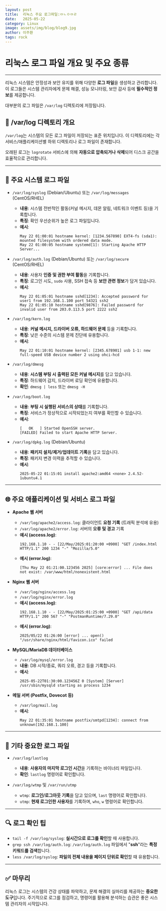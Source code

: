 ```yaml
---
layout: post
title:  리눅스 주요 로그파일:ㅁㄴㅇㅁㄹ
date:   2025-05-22
category: Linux
image: assets/img/blog/blog9.jpg
author: 이주환
tags: rock
---
```


# **리눅스 로그 파일 개요 및 주요 종류**

---

리눅스 시스템은 안정성과 보안 유지를 위해 다양한 **로그 파일**을 생성하고 관리합니다. 이 로그들은 시스템 관리자에게 문제 해결, 성능 모니터링, 보안 감사 등에 **필수적인 정보**를 제공합니다.

대부분의 로그 파일은 `/var/log` 디렉토리에 저장됩니다.

## **📁 /var/log 디렉토리 개요**

`/var/log`는 시스템의 모든 로그 파일이 저장되는 표준 위치입니다. 이 디렉토리에는 각 서비스/애플리케이션별 하위 디렉토리나 로그 파일이 존재합니다.

오래된 로그는 `logrotate` 서비스에 의해 **자동으로 압축되거나 삭제**되어 디스크 공간을 효율적으로 관리합니다.

---

## **📝 주요 시스템 로그 파일**

* `/var/log/syslog` (Debian/Ubuntu) 또는 `/var/log/messages` (CentOS/RHEL)
    * **내용**: 시스템 전반적인 활동(커널 메시지, 데몬 알림, 네트워크 이벤트 등)을 기록합니다.
    * **특징**: 확인 우선순위가 높은 로그 파일입니다.
    * **예시**:
        ```
        May 22 01:00:01 hostname kernel: [1234.567890] EXT4-fs (sda1): mounted filesystem with ordered data mode.
        May 22 01:00:05 hostname systemd[1]: Starting Apache HTTP Server...
        ```

* `/var/log/auth.log` (Debian/Ubuntu) 또는 `/var/log/secure` (CentOS/RHEL)
    * **내용**: 사용자 **인증 및 권한 부여 활동**을 기록합니다.
    * **특징**: 로그인 시도, `sudo` 사용, SSH 접속 등 **보안 관련 정보**가 담겨 있습니다.
    * **예시**:
        ```
        May 22 01:05:01 hostname sshd[1234]: Accepted password for user1 from 192.168.1.100 port 54321 ssh2
        May 22 01:05:10 hostname sshd[9876]: Failed password for invalid user from 203.0.113.5 port 2222 ssh2
        ```

* `/var/log/kern.log`
    * **내용**: **커널 메시지, 드라이버 오류, 하드웨어 문제** 등을 기록합니다.
    * **특징**: 낮은 수준의 시스템 문제 진단에 유용합니다.
    * **예시**:
        ```
        May 22 01:10:01 hostname kernel: [2345.678901] usb 1-1: new full-speed USB device number 2 using ohci-hcd
        ```

* `/var/log/dmesg`
    * **내용**: **시스템 부팅 시 출력된 모든 커널 메시지**를 담고 있습니다.
    * **특징**: 하드웨어 감지, 드라이버 로딩 확인에 유용합니다.
    * **확인**: `dmesg | less` 또는 `dmesg -H`

* `/var/log/boot.log`
    * **내용**: **부팅 시 실행된 서비스의 상태**를 기록합니다.
    * **특징**: 서비스가 정상적으로 시작되었는지 여부를 확인할 수 있습니다.
    * **예시**:
        ```
        [   OK   ] Started OpenSSH server.
        [FAILED] Failed to start Apache HTTP Server.
        ```

* `/var/log/dpkg.log` (Debian/Ubuntu)
    * **내용**: **패키지 설치/제거/업데이트 기록**을 담고 있습니다.
    * **특징**: 패키지 변경 이력을 추적할 수 있습니다.
    * **예시**:
        ```
        2025-05-22 01:15:01 install apache2:amd64 <none> 2.4.52-1ubuntu4.1
        ```

---

## **🌐 주요 애플리케이션 및 서비스 로그 파일**

* **Apache 웹 서버**
    * `/var/log/apache2/access.log`: 클라이언트 **요청 기록** (트래픽 분석에 유용)
    * `/var/log/apache2/error.log`: 서버의 **오류 및 경고** 기록
    * **예시 (access.log)**:
        ```
        192.168.1.10 - - [22/May/2025:01:20:00 +0900] "GET /index.html HTTP/1.1" 200 1234 "-" "Mozilla/5.0"
        ```
    * **예시 (error.log)**:
        ```
        [Thu May 22 01:21:00.123456 2025] [core:error] ... File does not exist: /var/www/html/nonexistent.html
        ```

* **Nginx 웹 서버**
    * `/var/log/nginx/access.log`
    * `/var/log/nginx/error.log`
    * **예시 (access.log)**:
        ```
        192.168.1.10 - - [22/May/2025:01:25:00 +0900] "GET /api/data HTTP/1.1" 200 567 "-" "PostmanRuntime/7.29.0"
        ```
    * **예시 (error.log)**:
        ```
        2025/05/22 01:26:00 [error] ... open() "/usr/share/nginx/html/favicon.ico" failed
        ```

* **MySQL/MariaDB 데이터베이스**
    * `/var/log/mysql/error.log`
    * **내용**: DB 시작/종료, 쿼리 오류, 경고 등을 기록합니다.
    * **예시**:
        ```
        2025-05-22T01:30:00.123456Z 0 [System] [Server] /usr/sbin/mysqld starting as process 1234
        ```

* **메일 서버 (Postfix, Dovecot 등)**
    * `/var/log/mail.log`
    * **예시**:
        ```
        May 22 01:35:01 hostname postfix/smtpd[1234]: connect from unknown[192.168.1.100]
        ```

---

## **📌 기타 중요한 로그 파일**

* `/var/log/lastlog`
    * **내용**: **사용자의 마지막 로그인 시간**을 기록하는 바이너리 파일입니다.
    * **확인**: `lastlog` 명령어로 확인합니다.

* `/var/log/wtmp` 및 `/var/run/utmp`
    * `wtmp`: **로그인/로그아웃 기록**을 담고 있으며, `last` 명령어로 확인합니다.
    * `utmp`: **현재 로그인한 사용자**를 기록하며, `who`, `w` 명령어로 확인합니다.

---

## **🔍 로그 확인 팁**

* `tail -f /var/log/syslog`: **실시간으로 로그를 확인**할 때 사용합니다.
* `grep ssh /var/log/auth.log`: `/var/log/auth.log` 파일에서 "**ssh**"라는 **특정 키워드를 검색**합니다.
* `less /var/log/syslog`: **파일의 전체 내용을 페이지 단위로 확인**할 때 유용합니다.

---

## **✅ 마무리**

리눅스 로그는 시스템의 건강 상태를 파악하고, 문제 해결의 실마리를 제공하는 **중요한 도구**입니다. 주기적으로 로그를 점검하고, 명령어를 활용해 분석하는 습관은 좋은 시스템 관리자의 시작입니다.
